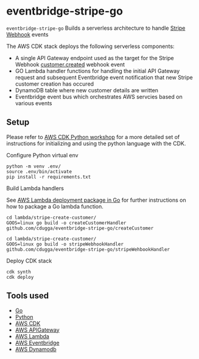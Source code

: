 
# eventbridge-stripe-go 

`eventbridge-stripe-go` Builds a serverless architecture to handle [Stripe Webhook](https://stripe.com/docs/api/webhook_endpoints) events 

The AWS CDK stack deploys the following serverless components:
* A single API Gateway endpoint used as the target for the Stripe Webhook [customer.created](https://stripe.com/docs/api/events/types#event_types-customer.created) webhook event
* GO Lambda handler functions for handling the initial API Gateway request and subsequent Eventbridge event notification that new Stripe customer creation has occured
* DynamoDB table where new customer details are written
* Eventbridge event bus which orchestrates AWS servcies based on various events


## Setup 

Please refer to [AWS CDK Python workshop](https://cdkworkshop.com/30-python/20-create-project/200-virtualenv.html) for a more detailed set of instructions for initializing and using the python language with the CDK.  

Configure Python virtual env
```
python -m venv .env/
source .env/bin/activate
pip install -r requirements.txt
```

Build Lambda handlers

See [AWS Lambda deployment package in Go](https://docs.aws.amazon.com/lambda/latest/dg/golang-package.html) for further instructions on how to package a Go lambda function. 

```
cd lambda/stripe-create-customer/
GOOS=linux go build -o createCustomerHandler github.com/cdugga/eventbridge-stripe-go/createCustomer

cd lambda/stripe-create-customer/
GOOS=linux go build -o stripeWebhookHandler github.com/cdugga/eventbridge-stripe-go/stripeWehbookHandler
```

Deploy CDK stack
```
cdk synth
cdk deploy
```

## Tools used
* [Go](https://golang.org/)
* [Python](https://www.python.org/)
* [AWS CDK](https://github.com/aws/aws-cdk)
* [AWS APIGateway](https://aws.amazon.com/api-gateway/)
* [AWS Lambda](https://aws.amazon.com/lambda/)
* [AWS Eventbridge](https://aws.amazon.com/eventbridge/)
* [AWS Dynamodb](https://aws.amazon.com/dynamodb/)
